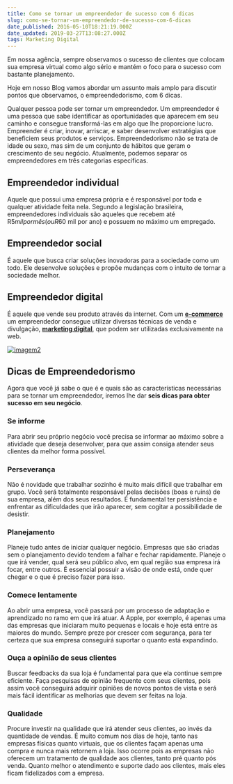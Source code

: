 ```yaml
---
title: Como se tornar um empreendedor de sucesso com 6 dicas
slug: como-se-tornar-um-empreendedor-de-sucesso-com-6-dicas
date_published: 2016-05-10T18:21:19.000Z
date_updated: 2019-03-27T13:08:27.000Z
tags: Marketing Digital
---
```


Em nossa agência, sempre observamos o sucesso de clientes que colocam sua empresa virtual como algo sério e mantém o foco para o sucesso com bastante planejamento.

Hoje em nosso Blog vamos abordar um assunto mais amplo para discutir pontos que observamos, o empreendedorismo, com 6 dicas.

Qualquer pessoa pode ser tornar um empreendedor. Um empreendedor é uma pessoa que sabe identificar as oportunidades que aparecem em seu caminho e consegue transformá-las em algo que lhe proporcione lucro. Empreender é criar, inovar, arriscar, e saber desenvolver estratégias que beneficiem seus produtos e serviços. Empreendedorismo não se trata de idade ou sexo, mas sim de um conjunto de hábitos que geram o crescimento de seu negócio. Atualmente, podemos separar os empreendedores em três categorias específicas.

## Empreendedor individual

Aquele que possui uma empresa própria e é responsável por toda e qualquer atividade feita nela. Segundo a legislação brasileira, empreendedores individuais são aqueles que recebem até R$5 mil por mês (ou R$60 mil por ano) e possuem no máximo um empregado.

## Empreendedor social

É aquele que busca criar soluções inovadoras para a sociedade como um todo. Ele desenvolve soluções e propõe mudanças com o intuito de tornar a sociedade melhor.

## Empreendedor digital

É aquele que vende seu produto através da internet. Com um **[e-commerce](https://inoweb.com.br/criacao-de-loja-virtual)** um empreendedor consegue utilizar diversas técnicas de venda e divulgação, **[marketing digital](https://www.idealmarketing.com.br/blog/marketing-digital/)**, que podem ser utilizadas exclusivamente na web.

[![imagem2](https://blog.inoweb.com.br/content/images/2016/04/imagem2.jpg)](https://blog.inoweb.com.br/content/images/2016/04/imagem2.jpg)

## Dicas de Empreendedorismo

Agora que você já sabe o que é e quais são as características necessárias para se tornar um empreendedor, iremos lhe dar **seis dicas para obter sucesso em seu negócio**.

### Se informe

Para abrir seu próprio negócio você precisa se informar ao máximo sobre a atividade que deseja desenvolver, para que assim consiga atender seus clientes da melhor forma possível.

### Perseverança

Não é novidade que trabalhar sozinho é muito mais difícil que trabalhar em grupo. Você será totalmente responsável pelas decisões (boas e ruins) de sua empresa, além dos seus resultados. É fundamental ter persistência e enfrentar as dificuldades que irão aparecer, sem cogitar a possibilidade de desistir.

### Planejamento

Planeje tudo antes de iniciar qualquer negócio. Empresas que são criadas sem o planejamento devido tendem a falhar e fechar rapidamente. Planeje o que irá vender, qual será seu público alvo, em qual região sua empresa irá focar, entre outros. É essencial possuir a visão de onde está, onde quer chegar e o que é preciso fazer para isso.

### Comece lentamente

Ao abrir uma empresa, você passará por um processo de adaptação e aprendizado no ramo em que irá atuar. A Apple, por exemplo, é apenas uma das empresas que iniciaram muito pequenas e locais e hoje está entre as maiores do mundo. Sempre preze por crescer com segurança, para ter certeza que sua empresa conseguirá suportar o quanto está expandindo.

### Ouça a opinião de seus clientes

Buscar feedbacks da sua loja é fundamental para que ela continue sempre eficiente. Faça pesquisas de opinião frequente com seus clientes, pois assim você conseguirá adquirir opiniões de novos pontos de vista e será mais fácil identificar as melhorias que devem ser feitas na loja.

### Qualidade

Procure investir na qualidade que irá atender seus clientes, ao invés da quantidade de vendas. É muito comum nos dias de hoje, tanto nas empresas físicas quanto virtuais, que os clientes façam apenas uma compra e nunca mais retornem a loja. Isso ocorre pois as empresas não oferecem um tratamento de qualidade aos clientes, tanto pré quanto pós venda. Quanto melhor o atendimento e suporte dado aos clientes, mais eles ficam fidelizados com a empresa.
